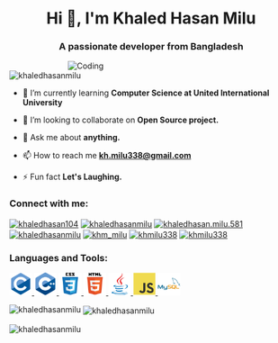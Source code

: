 <h1 align="center">Hi 👋, I'm Khaled Hasan Milu</h1>
<h3 align="center">A passionate developer from Bangladesh</h3>
<img align="right" alt="Coding" width="400" src="https://cdn.dribbble.com/users/1162077/screenshots/3848914/programmer.gif">
<p align="left"> <img src="https://komarev.com/ghpvc/?username=khaledhasanmilu&label=Profile%20views&color=0e75b6&style=flat" alt="khaledhasanmilu" /> </p>

- 🌱 I’m currently learning **Computer Science at United International University**

- 👯 I’m looking to collaborate on **Open Source project.**

- 💬 Ask me about **anything.**

- 📫 How to reach me **kh.milu338@gmail.com**

- ⚡ Fun fact **Let's Laughing.**

<h3 align="left">Connect with me:</h3>
<p align="left">
  <a href="https://codeforces.com/profile/khaledhasan104" target="blank"><img align="center" src="https://raw.githubusercontent.com/rahuldkjain/github-profile-readme-generator/master/src/images/icons/Social/codeforces.svg" alt="khaledhasan104" height="30" width="40" /></a>
<a href="https://linkedin.com/in/khaledhasanmilu" target="blank"><img align="center" src="https://raw.githubusercontent.com/rahuldkjain/github-profile-readme-generator/master/src/images/icons/Social/linked-in-alt.svg" alt="khaledhasanmilu" height="30" width="40" /></a>
  <a href="https://fb.com/khaledhasan.milu.581" target="blank"><img align="center" src="https://raw.githubusercontent.com/rahuldkjain/github-profile-readme-generator/master/src/images/icons/Social/facebook.svg" alt="khaledhasan.milu.581" height="30" width="40" /></a>
<a href="https://kaggle.com/khaledhasanmilu" target="blank"><img align="center" src="https://raw.githubusercontent.com/rahuldkjain/github-profile-readme-generator/master/src/images/icons/Social/kaggle.svg" alt="khaledhasanmilu" height="30" width="40" /></a>
<a href="https://instagram.com/khm_milu" target="blank"><img align="center" src="https://raw.githubusercontent.com/rahuldkjain/github-profile-readme-generator/master/src/images/icons/Social/instagram.svg" alt="khm_milu" height="30" width="40" /></a>
<a href="https://www.codechef.com/users/khmilu338" target="blank"><img align="center" src="https://cdn.jsdelivr.net/npm/simple-icons@3.1.0/icons/codechef.svg" alt="khmilu338" height="30" width="40" /></a>
<a href="https://www.hackerrank.com/khmilu338" target="blank"><img align="center" src="https://raw.githubusercontent.com/rahuldkjain/github-profile-readme-generator/master/src/images/icons/Social/hackerrank.svg" alt="khmilu338" height="30" width="40" /></a>

</p>

<h3 align="left">Languages and Tools:</h3>
<p align="left"> <a href="https://www.cprogramming.com/" target="_blank" rel="noreferrer"> <img src="https://raw.githubusercontent.com/devicons/devicon/master/icons/c/c-original.svg" alt="c" width="40" height="40"/> </a> <a href="https://www.w3schools.com/cpp/" target="_blank" rel="noreferrer"> <img src="https://raw.githubusercontent.com/devicons/devicon/master/icons/cplusplus/cplusplus-original.svg" alt="cplusplus" width="40" height="40"/> </a> <a href="https://www.w3schools.com/css/" target="_blank" rel="noreferrer"> <img src="https://raw.githubusercontent.com/devicons/devicon/master/icons/css3/css3-original-wordmark.svg" alt="css3" width="40" height="40"/> </a> <a href="https://www.w3.org/html/" target="_blank" rel="noreferrer"> <img src="https://raw.githubusercontent.com/devicons/devicon/master/icons/html5/html5-original-wordmark.svg" alt="html5" width="40" height="40"/> </a> <a href="https://www.java.com" target="_blank" rel="noreferrer"> <img src="https://raw.githubusercontent.com/devicons/devicon/master/icons/java/java-original.svg" alt="java" width="40" height="40"/> </a> <a href="https://developer.mozilla.org/en-US/docs/Web/JavaScript" target="_blank" rel="noreferrer"> <img src="https://raw.githubusercontent.com/devicons/devicon/master/icons/javascript/javascript-original.svg" alt="javascript" width="40" height="40"/> </a> <a href="https://www.mysql.com/" target="_blank" rel="noreferrer"> <img src="https://raw.githubusercontent.com/devicons/devicon/master/icons/mysql/mysql-original-wordmark.svg" alt="mysql" width="40" height="40"/> </a> </p>

<p><img align="left" src="https://github-readme-stats.vercel.app/api/top-langs?username=khaledhasanmilu&show_icons=true&locale=en&layout=compact" alt="khaledhasanmilu" /></p>

<p>&nbsp;<img align="center" src="https://github-readme-stats.vercel.app/api?username=khaledhasanmilu&show_icons=true&locale=en" alt="khaledhasanmilu" /></p>

<p><img align="center" src="https://github-readme-streak-stats.herokuapp.com/?user=khaledhasanmilu&" alt="khaledhasanmilu" /></p>
